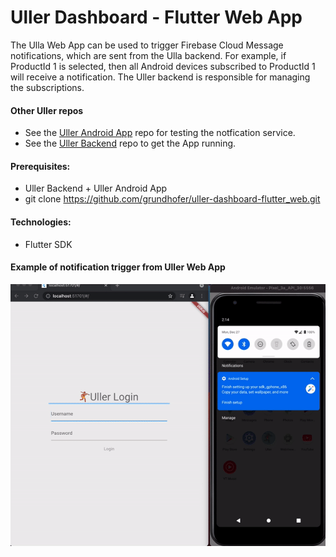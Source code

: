 # Uller Dashboard - Flutter Web App

The Ulla Web App can be used to trigger Firebase Cloud Message notifications, which are sent from the Ulla backend. For example, if ProductId 1 is selected, then all Android devices subscribed to ProductId 1 will receive a notification. The Uller backend is responsible for managing the subscriptions.

#### Other Uller repos 
- See the [Uller Android App](https://github.com/grundhofer/uller-android) repo for testing the notfication service.
- See the [Uller Backend](https://github.com/grundhofer/uller-backend) repo to get the App running.

#### Prerequisites:
- Uller Backend + Uller Android App
- git clone https://github.com/grundhofer/uller-dashboard-flutter_web.git

#### Technologies:
- Flutter SDK

#### Example of notification trigger from Uller Web App
![UllerAndroid notification](https://github.com/grundhofer/uller-dashboard-flutter_web/blob/main/docs/uller%20flutter%20notfication%20example%20footage.gif)
